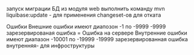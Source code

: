 запуск миграции БД
из модуля web выполнить команду
mvn liquibase:update - для применения changeset-ов
для отката


Ошибки
Внешние ошибки имеют диапозон -1 по -9999
-9999 зарезервированая ошибка = Ошибка на сервере
Внутренние ошибки имеют диапазон -10001 по -19999
-19999 зарезервированная ошибка внутренняя- для инфроструктуры
